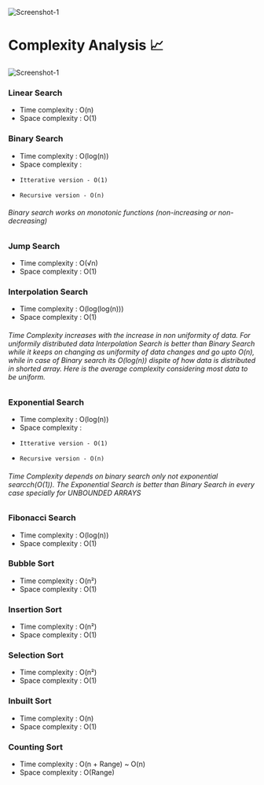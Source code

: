 ![Screenshot-1](https://github.com/deathook007/DSA-and-Coding-Practice/blob/master/Data%20Structures%20and%20Algorithms.jpeg)

# Complexity Analysis 📈

![Screenshot-1](https://github.com/deathook007/DSA-and-Coding-Practice/blob/master/Time%20complex.png)

### Linear Search
- Time complexity : O(n)
- Space complexity : O(1)

### Binary Search
- Time complexity : O(log(n))
- Space complexity : 
-     Itterative version - O(1)
-     Recursive version - O(n)   

###### Binary search works on monotonic functions (non-increasing or non-decreasing)

### Jump Search
- Time complexity : O(√n)
- Space complexity : O(1)

### Interpolation Search
- Time complexity : O(log(log(n))) 
- Space complexity : O(1)

###### Time Complexity increases with the increase in non uniformity of data. For uniformily distributed data Interpolation Search is better than Binary Search while it keeps on changing as uniformity of data changes and go upto O(n), while in case of Binary search its O(log(n)) dispite of how data is distributed in shorted array. Here is the average complexity considering most data to be uniform. 

### Exponential Search
- Time complexity : O(log(n)) 
- Space complexity : 
-     Itterative version - O(1)
-     Recursive version - O(n) 

###### Time Complexity depends on binary search only not exponential searcch(O(1)). The Exponential Search is better than Binary Search in every case specially for UNBOUNDED ARRAYS 

### Fibonacci Search
- Time complexity : O(log(n))
- Space complexity : O(1) 

### Bubble Sort
- Time complexity : O(n²)
- Space complexity : O(1)

### Insertion Sort
- Time complexity : O(n²)
- Space complexity : O(1)

### Selection Sort
- Time complexity : O(n²)
- Space complexity : O(1)

### Inbuilt Sort
- Time complexity : O(n)
- Space complexity : O(1)

### Counting Sort
- Time complexity : O(n + Range) ~ O(n)
- Space complexity : O(Range)

